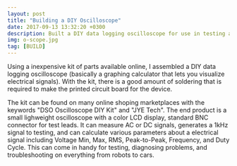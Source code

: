 ```yaml
---
layout: post
title: "Building a DIY Oscilloscope"
date: 2017-09-13 13:32:20 +0300
description: Built a DIY data logging oscilloscope for use in testing and troubleshooting electronics.
img: o-scope.jpg
tag: [BUILD]
---
```


Using a inexpensive kit of parts available online, I assembled a DIY data logging oscilloscope (basically a graphing calculator that lets you visualize electrical signals). With the kit, there is a good amount of soldering that is required to make the printed circuit board for the device.

The kit can be found on many online shoping marketplaces with the keywords "DSO Oscilloscope DIY Kit" and "JYE Tech". The end product is a small lighweight oscilloscope with a color LCD display, standard BNC connector for test leads. It can measure AC or DC signals, generates a 1kHz signal to testing, and can calculate various parameters about a electrical signal including Voltage Min, Max, RMS, Peak-to-Peak, Frequency, and Duty Cycle. This can come in handy for testing, diagnosing problems, and troubleshooting on everything from robots to cars.
